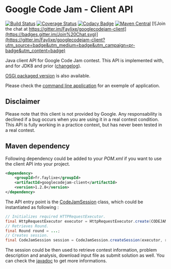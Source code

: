 # Google Code Jam - Client API

[![Build Status](https://travis-ci.org/Faylixe/googlecodejam-client.svg)](https://travis-ci.org/Faylixe/googlecodejam-client) [![Coverage Status](https://coveralls.io/repos/Faylixe/googlecodejam-client/badge.svg?branch=master&service=github)](https://coveralls.io/github/Faylixe/googlecodejam-client?branch=master) [![Codacy Badge](https://api.codacy.com/project/badge/grade/a69abad9e6d14c81b62b9deeb99b8e7d)](https://www.codacy.com/app/Faylixe/googlecodejam-client) [![Maven Central](https://maven-badges.herokuapp.com/maven-central/fr.faylixe/googlecodejam-client/badge.svg)](https://maven-badges.herokuapp.com/maven-central/fr.faylixe/googlecodejam-client) [![Join the chat at https://gitter.im/Faylixe/googlecodejam-client](https://badges.gitter.im/Join%20Chat.svg)](https://gitter.im/Faylixe/googlecodejam-client?utm_source=badge&utm_medium=badge&utm_campaign=pr-badge&utm_content=badge)

Java client API for Google Code Jam contest. This API is implemented with, and for JDK8 and prior ([changelog](https://github.com/Faylixe/googlecodejam-client/blob/master/CHANGELOG.md)).

[OSGi packaged version](https://github.com/Faylixe/googlecodejam-client-osgi) is also available.

Please check the [command line application](https://github.com/Faylixe/googlecodejam-cli) for an exemple of application.

## Disclaimer

Please note that this client is not provided by Google. Any responsability is declined if a bug occurs when you are using it in a real contest condition. This API is fully working in a practice context, but has never been tested in a real contest.

## Maven dependency

Following dependency could be added to your *POM.xml* if you want to use the client API into your project.

```xml
<dependency>
    <groupId>fr.faylixe</groupId>
    <artifactId>googlecodejam-client</artifactId>
    <version>1.2.8</version>
</dependency>
```
The API entry point is the [CodeJamSession](http://faylixe.fr/googlecodejam-client/apidocs/fr/faylixe/googlecodejam/client/CodeJamSession.html) class, which could be instantiated as following :

```java
// Initializes required HTTPRequestExecutor.
final HttpRequestExecutor executor = HttpRequestExecutor.create(CODEJAM_HOSTNAME, SACSID_COOKIE_VALUE);
// Retrieves Round.
final Round round = ...;
// Creates session.
final CodeJamSession session = CodeJamSession.createSession(executor, round);
```

The session could be then used to retrieve contest information, problem description and analysis, download input file
as submit solution as well. You can check the [javadoc](https://github.com/Faylixe/googlecodejam-client/tree/master/javadoc/fr/faylixe/googlecodejam/client) to get more informations.
